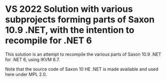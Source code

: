 # VS 2022 Solution with various subprojects forming parts of Saxon 10.9 .NET, with the intention to recompile for .NET 6

This solution is an attempt to recompile the various parts of Saxon 10.9 .NET for .NET 6, using IKVM 8.7.

Note that the source code of Saxon 10 HE .NET is made available and used here under MPL 2.0.
